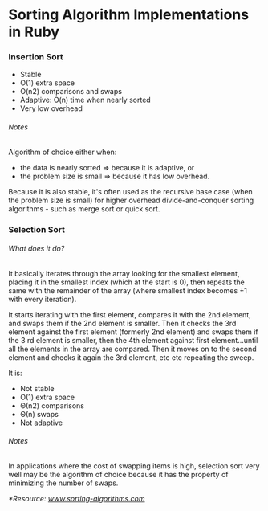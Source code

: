 # Sorting Algorithm Implementations in Ruby

### Insertion Sort
- Stable
- O(1) extra space
- O(n2) comparisons and swaps
- Adaptive: O(n) time when nearly sorted
- Very low overhead

###### Notes
Algorithm of choice either when:
- the data is nearly sorted => because it is adaptive, or
- the problem size is small => because it has low overhead.

Because it is also stable, it's often used as the recursive base case (when the problem size is small) for higher overhead divide-and-conquer sorting algorithms - such as merge sort or quick sort.

### Selection Sort
###### What does it do?
<p>It basically iterates through the array looking for the smallest element, placing it in the smallest index (which at the start is 0), then repeats the same with the remainder of the array (where smallest index becomes +1 with every iteration).</p>

<p>It starts iterating with the first element, compares it with the 2nd element, and swaps them if the 2nd element is smaller. Then it checks the 3rd element against the first element (formerly 2nd element) and swaps them if the 3 rd element is smaller, then the 4th element against first element...until all the elements in the array are compared. Then it moves on to the second element and checks it again the 3rd element, etc etc repeating the sweep.</p>

It is:
- Not stable
- O(1) extra space
- Θ(n2) comparisons
- Θ(n) swaps
- Not adaptive

###### Notes
In applications where the cost of swapping items is high, selection sort very well may be the algorithm of choice because it has the property of minimizing the number of swaps.


<em>*Resource: www.sorting-algorithms.com</em>
